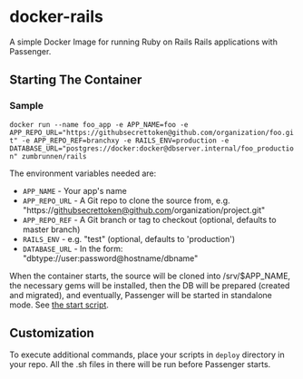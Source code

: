 docker-rails
============

A simple Docker Image for running Ruby on Rails Rails applications with Passenger.

## Starting The Container

### Sample

`docker run --name foo_app -e APP_NAME=foo -e APP_REPO_URL="https://githubsecrettoken@github.com/organization/foo.git" -e APP_REPO_REF=branchxy -e RAILS_ENV=production -e DATABASE_URL="postgres://docker:docker@dbserver.internal/foo_production" zumbrunnen/rails`

The environment variables needed are:

 * `APP_NAME` - Your app's name
 * `APP_REPO_URL` - A Git repo to clone the source from, e.g. "https://githubsecrettoken@github.com/organization/project.git"
 * `APP_REPO_REF` - A Git branch or tag to checkout (optional, defaults to master branch)
 * `RAILS_ENV` - e.g. "test" (optional, defaults to 'production')
 * `DATABASE_URL` - In the form: "dbtype://user:password@hostname/dbname"

When the container starts, the source will be cloned into /srv/$APP_NAME, the necessary gems will be installed, then the DB will be prepared (created and migrated), and eventually, Passenger will be started in standalone mode. See [the start script](../master/start_app).

## Customization

To execute additional commands, place your scripts in `deploy` directory in your repo. All the .sh files in there will be run before Passenger starts.
